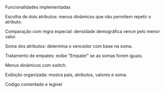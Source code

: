 Funcionalidades implementadas

Escolha de dois atributos: menus dinâmicos que não permitem repetir o atributo.

Comparação com regra especial: densidade demográfica vence pelo menor valor.

Soma dos atributos: determina o vencedor com base na soma.

Tratamento de empates: exibe "Empate!" se as somas forem iguais.

Menus dinâmicos com switch.

Exibição organizada: mostra país, atributos, valores e soma.

Código comentado e legível
